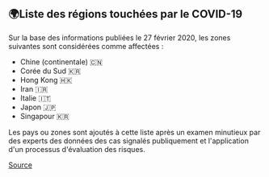 ## 🌍Liste des régions touchées par le COVID-19

Sur la base des informations publiées le 27 février 2020, les zones suivantes sont considérées comme affectées :

- Chine (continentale) 🇨🇳
- Corée du Sud 🇰🇷
- Hong Kong 🇭🇰
- Iran 🇮🇷
- Italie 🇮🇹
- Japon 🇯🇵
- Singapour 🇰🇷

Les pays ou zones sont ajoutés à cette liste après un examen minutieux par des experts des données des cas signalés publiquement et l'application d'un processus d'évaluation des risques. 

[Source](https://www.canada.ca/fr/sante-publique/services/maladies/2019-nouveau-coronavirus/professionnels-sante/liste-regions-touchees-covid-19.html)
